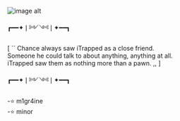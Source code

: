 ![image alt](https://media.discordapp.net/attachments/949535910956007425/1414116927135289384/image.png?ex=68be6684&is=68bd1504&hm=7815223b0257aed43d7e60506f4ecb83f59fef2f480cdd31b6bbbde1e74a5d03&=&format=webp&quality=lossless)
                
   ┏━━✦❘༻༺❘✦━━┓ 
             


 [ `` Chance always saw iTrapped as a close friend.     
       Someone he could talk to about anything, anything at all.       
  iTrapped saw them as nothing more than a pawn. ,, ]

  ┏━━✦❘༻༺❘✦━━┓

 -⭐ m1gr4ine   
 -⭐ minor
